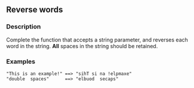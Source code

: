 ## Reverse words

### Description

Complete the function that accepts a string parameter, and reverses each word in the string. **All** spaces in the string should be retained.

### Examples
```
"This is an example!" ==> "sihT si na !elpmaxe"
"double  spaces"      ==> "elbuod  secaps"
```